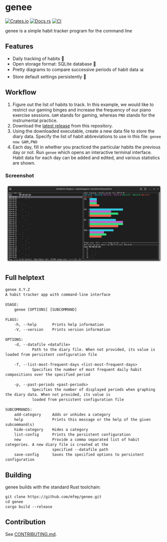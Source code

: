 # genee

[![Crates.io](https://img.shields.io/crates/v/genee.svg)](https://crates.io/crates/genee)
[![Docs.rs](https://docs.rs/genee/badge.svg)](https://docs.rs/genee)
[![CI](https://github.com/mfep/genee/workflows/CI/badge.svg)](https://github.com/mfep/genee/actions)

genee is a simple habit tracker program for the command line

## Features
- Daily tracking of habits 📅
- Open storage format: SQLite database 📄
- Pretty diagrams to compare successive periods of habit data 📊
- Store default settings persistently 💾

## Workflow

1. Figure out the list of habits to track. In this example, we would like to restrict
   our gaming binges and increase the frequency of our piano exercise sessions.
   `GAM` stands for gaming, whereas `PNO` stands for the instrumental practice.
2. Download the [latest release](https://github.com/mfep/genee/releases/latest) from this repository.
3. Using the downloaded executable, create a new data file to store the diary data.
   Specify the list of habit abbreviations to use in this file: `genee new GAM,PNO`
4. Each day, fill in whether you practiced the particular habits the previous day or not.
   Run `genee` which opens an interactive terminal interface. Habit data for each day can be
   added and edited, and various statistics are shown.

### Screenshot

![A screenshot of the main genee interface](./docs/screenshot.png)

## Full helptext

```
genee X.Y.Z
A habit tracker app with command-line interface

USAGE:
    genee [OPTIONS] [SUBCOMMAND]

FLAGS:
    -h, --help       Prints help information
    -V, --version    Prints version information

OPTIONS:
    -d, --datafile <datafile>
            Path to the diary file. When not provided, its value is loaded from persistent configuration file

    -f, --list-most-frequent-days <list-most-frequent-days>
            Specifies the number of most frequent daily habit compositions over the specified period

    -p, --past-periods <past-periods>
            Specifies the number of displayed periods when graphing the diary data. When not provided, its value is
            loaded from persistent configuration file

SUBCOMMANDS:
    add-category     Adds or unhides a category
    help             Prints this message or the help of the given subcommand(s)
    hide-category    Hides a category
    list-config      Prints the persistent configuration
    new              Provide a comma separated list of habit categories. A new diary file is created at the
                     specified --datafile path
    save-config      Saves the specified options to persistent configuration
```

## Building

genee builds with the standard Rust toolchain:

```
git clone https://github.com/mfep/genee.git
cd genee
cargo build --release
```

## Contribution

See [CONTRIBUTING.md](CONTRIBUTING.md).
